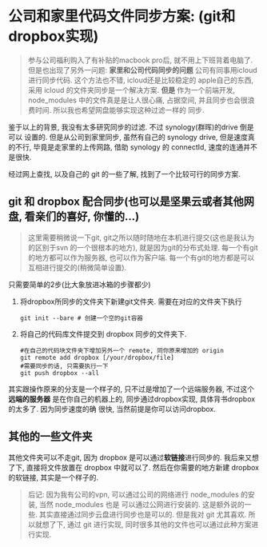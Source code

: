 # 公司和家里代码文件同步方案: (git和dropbox实现)

> 参与公司福利购入了有补贴的macbook pro后, 就不用上下班背着电脑了.
> 但是也出现了另外一问题: **家里和公司代码同步的问题**
> 公司有同事用icloud进行同步代码. 这个方法也不错, icloud还是比较稳定的
> apple自己的东西, 采用 icloud 的文件夹同步是一个解决方案. 
> **但是** 作为一个前端开发, node_modules 中的文件真是是让人很心痛,
> 占据空间, 并且同步也会很浪费时间. 所以我也希望网盘能够实现这种过滤一样的
> 同步. 

鉴于以上的背景, 我没有太多研究同步的过滤. 不过 synology(群晖)的drive 倒是可以
设置的. 但是从公司到家里同步, 虽然有自己的 synology drive, 但是速度真的不行,
毕竟是走家里的上传网路, 借助 synology 的 connectId, 速度的连通并不是很快.

经过网上查找, 以及自己的 git 的一些了解, 找到了一个比较可行的同步方案.

## git 和 dropbox 配合同步(也可以是坚果云或者其他网盘, 看亲们的喜好, 你懂的...)

>  这里需要稍微说一下git, git之所以随时随地在本机进行提交(这也是我认为的区别于svn
> 的一个很根本的地方), 就是因为git的分布式处理. 每一个有git的地方都可以作为服务器,
> 也可以作为客户端. 每一个有git的地方都是可以互相进行提交的(稍微简单设置).

只需要简单的2步(比大象放进冰箱的步骤都少)

1. 将dropbox所同步的文件夹下新建git文件夹. 需要在对应的文件夹下执行

    ```
    git init --bare # 创建一个空的git容器
    ```
2. 将自己的代码库文件提交到 dropbox 同步的文件夹下.

   ```
   #在自己的代码块文件夹下增加另外一个 remote, 同你原来增加的 origin
   git remote add dropbox [/your/dropbox/file]
   #需要同步的话, 只需要执行一下
   git push dropbox --all
   ```

其实跟操作原来的分支是一个样子的, 只不过是增加了一个远端服务器, 不过这个**远端的服务器**
是在你自己的机器上的, 同步通过dropbox实现, 具体背书dropbox的太多了. 因为同步速度的确
很快, 当然前提是你可以访问dropbox.

## 其他的一些文件夹

其他文件夹可以不走git, 因为 dropbox 是可以通过**软链接**进行同步的. 我后来又想了下,
直接将文件放置在 dropbox 中就可以了. 然后在你需要的地方新建 dropbox 的软链接, 其实是一个样子的.

> 后记:
> 因为我有公司的vpn, 可以通过公司的网络进行 node_modules 的安装, 当然 node_modules 也是
> 可以通过公网进行安装的. 这是额外说的一些.
> 其实直接通过同步云盘进行同步也是可以的. 但是我对 git 尤其喜欢. 所以就想了下, 通过 git 进行实现, 同时很多其他的文件也可以通过此种方案进行实现.

 

